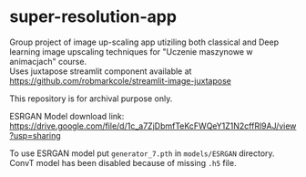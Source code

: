 # super-resolution-app
Group project of image up-scaling app utiziling both classical and Deep learning image upscaling techniques for "Uczenie maszynowe w animacjach" course.  
Uses juxtapose streamlit component available at https://github.com/robmarkcole/streamlit-image-juxtapose  

This repository is for archival purpose only.

ESRGAN Model download link:
https://drive.google.com/file/d/1c_a7ZjDbmfTeKcFWQeY1Z1N2cffRl9AJ/view?usp=sharing

To use ESRGAN model put `generator_7.pth` in `models/ESRGAN` directory.  
ConvT model has been disabled because of missing `.h5` file.  
